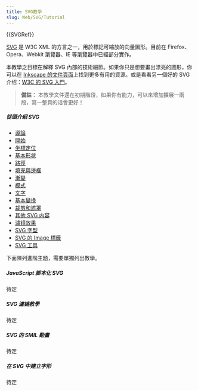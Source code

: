 ```yaml
---
title: SVG教學
slug: Web/SVG/Tutorial
---
```


{{SVGRef}}

[SVG](/zh-TW/docs/Web/SVG) 是 W3C XML 的方言之一，用於標記可縮放的向量圖形。目前在 Firefox、Opera、Webkit 瀏覽器、IE 等瀏覽器中已經部分實作。

本教學之目標在解釋 SVG 內部的技術細節。如果你只是想要畫出漂亮的圖形，你可以在 [Inkscape 的文件頁面](http://inkscape.org/doc/)上找到更多有用的資源。或是看看另一個好的 SVG 介绍：[W3C 的 SVG 入門](http://www.w3.org/Graphics/SVG/IG/resources/svgprimer.html)。

> **備註：** 本教學文件還在初期階段，如果你有能力，可以來增加擴展一兩段，寫一整頁的话會更好！

##### 從頭介紹 SVG

- [導論](/zh-TW/SVG/Tutorial/Introduction)
- [開始](/zh-TW/SVG/Tutorial/Getting_Started)
- [坐標定位](/zh-TW/SVG/Tutorial/Positions)
- [基本形状](/zh-TW/SVG/Tutorial/Basic_Shapes)
- [路徑](/zh-TW/SVG/Tutorial/Paths)
- [填充與邊框](/zh-TW/SVG/Tutorial/Fills_and_Strokes)
- [漸變](/zh-TW/SVG/Tutorial/Gradients)
- [模式](/zh-TW/SVG/Tutorial/Patterns)
- [文字](/zh-TW/SVG/Tutorial/Texts)
- [基本變换](/zh-TW/SVG/Tutorial/Basic_Transformations)
- [裁剪和遮罩](/zh-TW/SVG/Tutorial/Clipping_and_masking)
- [其他 SVG 内容](/zh-TW/SVG/Tutorial/Other_content_in_SVG)
- [濾镜效果](/zh-TW/SVG/Tutorial/Filter_effects)
- [SVG 字型](/zh-TW/SVG/Tutorial/SVG_fonts)
- [SVG 的 Image 標籤](/zh-TW/SVG/Tutorial/SVG_Image_Tag)
- [SVG 工具](/zh-TW/SVG/Tutorial/Tools_for_SVG)

下面陳列進階主题，需要單獨列出教學。

##### JavaScript 脚本化 SVG

待定

##### SVG 濾镜教學

待定

##### SVG 的 SMIL 動畫

待定

##### 在 SVG 中建立字形

待定
